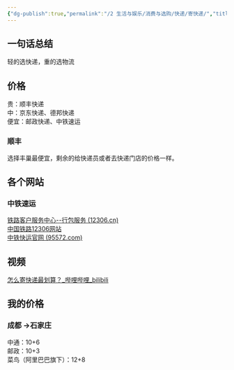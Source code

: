 ```yaml
---
{"dg-publish":true,"permalink":"/2 生活与娱乐/消费与选购/快递/寄快递/","title":"寄快递"}
---
```



## 一句话总结
轻的选快递，重的选物流

## 价格
贵：顺丰快递  
中：京东快递、德邦快递  
便宜：邮政快递、中铁速运
### 顺丰
选择丰巢最便宜，剩余的给快递员或者去快递门店的价格一样。

## 各个网站
### 中铁速运
[铁路客户服务中心--行包服务 (12306.cn)](https://www.12306.cn/mormhweb/xbfw/)  
[中国铁路12306网站](https://www.12306.cn/index/view/station/hand.html)  
[中铁快运官网 (95572.com)](http://www.95572.com/)

## 视频
[怎么寄快递最划算？\_哔哩哔哩_bilibili](https://www.bilibili.com/video/BV14m4y1A7M2/?spm_id_from=autoNext&vd_source=20cb3e7c6ad3d64f0eb2d763ff005080)

## 我的价格
### 成都 -\>石家庄
中通：10+6  
邮政：10+3  
菜鸟（阿里巴巴旗下）：12+8